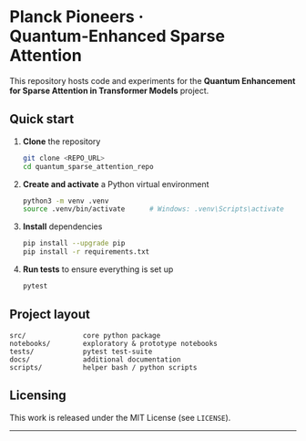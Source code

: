 # Planck Pioneers · Quantum‑Enhanced Sparse Attention

This repository hosts code and experiments for the **Quantum Enhancement for Sparse Attention in Transformer Models** project.

## Quick start
1. **Clone** the repository  
   ```bash
   git clone <REPO_URL>
   cd quantum_sparse_attention_repo
   ```
2. **Create and activate** a Python virtual environment  
   ```bash
   python3 -m venv .venv
   source .venv/bin/activate      # Windows: .venv\Scripts\activate
   ```
3. **Install** dependencies  
   ```bash
   pip install --upgrade pip
   pip install -r requirements.txt
   ```
4. **Run tests** to ensure everything is set up  
   ```bash
   pytest
   ```

## Project layout
```
src/              core python package
notebooks/        exploratory & prototype notebooks
tests/            pytest test-suite
docs/             additional documentation
scripts/          helper bash / python scripts
```

## Licensing
This work is released under the MIT License (see `LICENSE`).

---